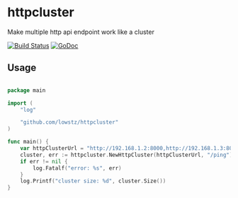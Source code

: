 # httpcluster
Make multiple http api endpoint work like a cluster

[![Build Status](https://travis-ci.org/lowstz/httpcluster.svg)](https://travis-ci.org/lowstz/httpcluster) [![GoDoc](https://godoc.org/github.com/lowstz/httpcluster?status.svg)](https://godoc.org/github.com/lowstz/httpcluster)

## Usage
``` go

package main

import (
	"log"

	"github.com/lowstz/httpcluster"
)

func main() {
	var httpClusterUrl = "http://192.168.1.2:8000,http://192.168.1.3:8000"
	cluster, err := httpcluster.NewHttpCluster(httpClusterUrl, "/ping")
	if err != nil {
		log.Fatalf("error: %s", err)
	}
	log.Printf("cluster size: %d", cluster.Size())
}
```
